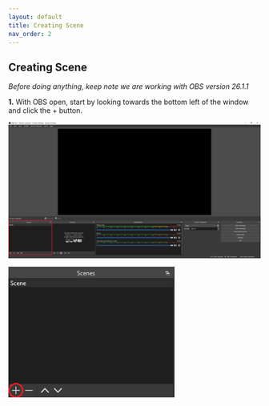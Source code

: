 ```yaml
---
layout: default
title: Creating Scene
nav_order: 2
---
```


## Creating Scene

*Before doing anything, keep note we are working with OBS version 26.1.1*

**1.** With OBS open, start by looking towards the bottom left of the window and click the + button.

![OBS Scenes Window](https://github.com/pazcharles02/OBS-and-Twitch-Livestreaming/blob/gh-pages/assets/images/highlight_scene_window.png?raw=true "iShowU Audio Installed Screenshot")

![OBS Add Scene Button](https://github.com/pazcharles02/OBS-and-Twitch-Livestreaming/blob/gh-pages/assets/images/highlight_plus_button.png?raw=true "iShowU Audio Installed Screenshot")

